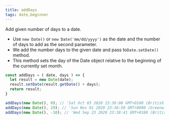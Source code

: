 ```yaml
---
title: addDays
tags: date,beginner
---
```


Add given number of days to a date.

- Use `new Date()` or `new Date('mm/dd/yyyy')` as the date and the number of days to add as the second parameter.
- We add the number days to the given date and pass to`Date.setDate()` method.
- This method sets the day of the Date object relative to the beginning of the currently set month.

```js
const addDays = ( date, days ) => {
  let result = new Date(date);
  result.setDate(result.getDate() + days);
  return result;
}
```

```js
addDays(new Date(), 0); // 'Sat Oct 03 2020 23:36:08 GMT+0100 (British Summer Time)'
addDays(new Date(), 29); // 'Sun Nov 01 2020 23:36:50 GMT+0000 (Greenwich Mean Time)'
addDays(new Date(), -10); // 'Wed Sep 23 2020 23:38:41 GMT+0100 (British Summer Time)'
```
